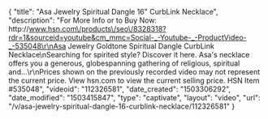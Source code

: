 {
    "title": "Asa Jewelry Spiritual Dangle 16\" CurbLink Necklace",
    "description": "For More Info or to Buy Now: http:\/\/www.hsn.com\/products\/seo\/8328318?rdr=1&sourceid=youtube&cm_mmc=Social-_-Youtube-_-ProductVideo-_-535048\r\nAsa Jewelry Goldtone Spiritual Dangle CurbLink Necklace\nSearching for spirited style? Discover it here. Asa's necklace offers you a generous, globespanning gathering of religious, spiritual and...\r\nPrices shown on the previously recorded video may not represent the current price.  View hsn.com to view the current selling price. HSN Item #535048",
    "videoid": "112326581",
    "date_created": "1503306292",
    "date_modified": "1503415847",
    "type": "captivate",
    "layout": "video",
    "url": "\/v\/asa-jewelry-spiritual-dangle-16-curblink-necklace\/112326581"
}